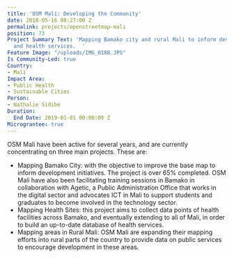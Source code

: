 ```yaml
---
title: 'OSM Mali: Developing the Community'
date: 2018-05-16 08:27:00 Z
permalink: projects/openstreetmap-mali
position: 73
Project Summary Text: 'Mapping Bamako city and rural Mali to inform development initiatives
  and health services.  '
Feature Image: "/uploads/IMG_0188.JPG"
Is Community-Led: true
Country:
- Mali
Impact Area:
- Public Health
- Sustainable Cities
Person:
- Nathalie Sidibe
Duration:
  End Date: 2019-01-01 00:00:00 Z
Micrograntee: true
---
```


OSM Mali have been active for several years, and are currently concentrating on three main projects. These are:
* Mapping Bamako City: with the objective to improve the base map  to inform development initiatives. The project is over 65% completed. OSM Mali have also been facilitating training sessions in Bamako in collaboration with Agetic, a Public Administration Office that works in the digital sector and advocates ICT in Mali to support students and graduates to become involved in the technology sector. 
* Mapping Health Sites: this project aims to collect data points of health facilities across Bamako, and eventually extending to all of Mali, in order to build an up-to-date database of health services. 
* Mapping areas in Rural Mali: OSM Mali are expanding their mapping efforts into rural parts of the country to provide data on public services to encourage development in these areas.

